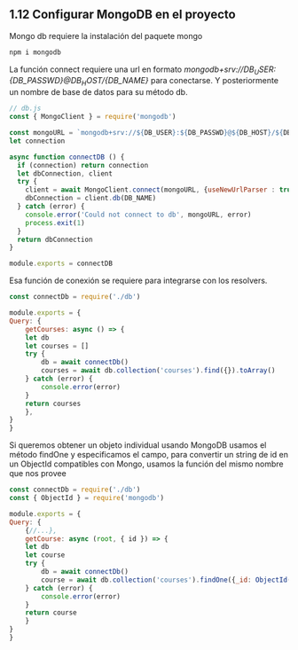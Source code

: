 ## 1.12 Configurar MongoDB en el proyecto

Mongo db requiere la instalación del paquete mongo

``` bash
npm i mongodb
```

La función connect requiere una url en formato
*mongodb+srv://${DB_USER}:${DB_PASSWD}@${DB_HOST}/${DB_NAME}* para
conectarse. Y posteriormente un nombre de base de datos para su método
db.

``` javascript
// db.js
const { MongoClient } = require('mongodb')

const mongoURL = `mongodb+srv://${DB_USER}:${DB_PASSWD}@${DB_HOST}/${DB_NAME}`
let connection

async function connectDB () {
  if (connection) return connection
  let dbConnection, client
  try {
    client = await MongoClient.connect(mongoURL, {useNewUrlParser : true})
    dbConnection = client.db(DB_NAME)
  } catch (error) {
    console.error('Could not connect to db', mongoURL, error)
    process.exit(1)
  }
  return dbConnection
}

module.exports = connectDB
```

Esa función de conexión se requiere para integrarse con los resolvers.

``` javascript
const connectDb = require('./db')

module.exports = {
Query: {
    getCourses: async () => {
    let db
    let courses = []
    try {
        db = await connectDb()
        courses = await db.collection('courses').find({}).toArray()
    } catch (error) {
        console.error(error)
    }
    return courses
    },
}
}
```

Si queremos obtener un objeto individual usando MongoDB usamos el método
findOne y especificamos el campo, para convertir un string de id en un
ObjectId compatibles con Mongo, usamos la función del mismo nombre que
nos provee

``` javascript
const connectDb = require('./db')
const { ObjectId } = require('mongodb')

module.exports = {
Query: {
    {//...},
    getCourse: async (root, { id }) => {
    let db
    let course
    try {
        db = await connectDb()
        course = await db.collection('courses').findOne({_id: ObjectId(id)})
    } catch (error) {
        console.error(error)
    }
    return course
    }
}
}
```

